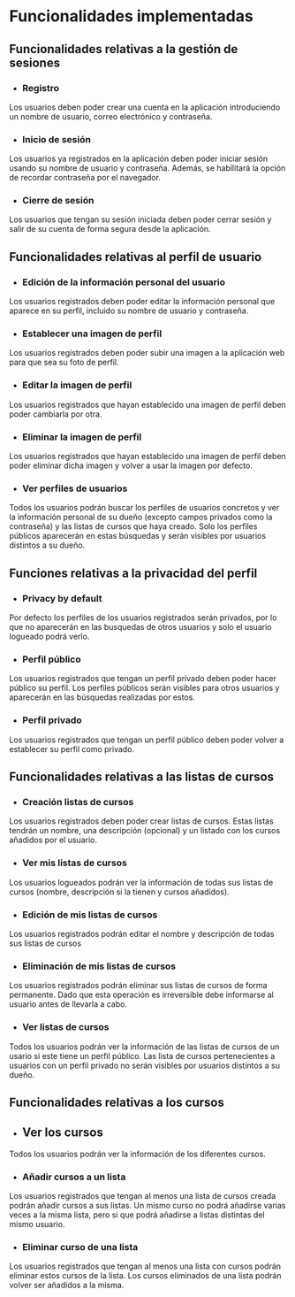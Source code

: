 # Funcionalidades implementadas

## Funcionalidades relativas a la gestión de sesiones
* ### Registro  
Los usuarios deben poder crear una cuenta en la aplicación introduciendo un nombre de usuario, correo electrónico y contraseña.
* ### Inicio de sesión  
Los usuarios ya registrados en la aplicación deben poder iniciar sesión usando su nombre de usuario y contraseña. Además, se habilitará la opción de recordar 
contraseña por el navegador.
* ### Cierre de sesión
Los usuarios que tengan su sesión iniciada deben poder cerrar sesión y salir de su cuenta de forma segura desde la aplicación.
## Funcionalidades relativas al perfil de usuario
* ### Edición de la información personal del usuario
Los usuarios registrados deben poder editar la información personal que aparece en su perfil, incluido su nombre de usuario y contraseña.
* ### Establecer una imagen de perfil
Los usuarios registrados deben poder subir una imagen a la aplicación web para que sea su foto de perfil.
* ### Editar la imagen de perfil
Los usuarios registrados que hayan establecido una imagen de perfil deben poder cambiarla por otra.
* ### Eliminar la imagen de perfil
Los usuarios registrados que hayan establecido una imagen de perfil deben poder eliminar dicha imagen y volver a usar la imagen por defecto.
* ### Ver perfiles de usuarios
Todos los usuarios podrán buscar los perfiles de usuarios concretos y ver la información personal de su dueño (excepto campos privados como la contraseña) y las listas
de cursos que haya creado. Solo los perfiles públicos aparecerán en estas búsquedas y serán visibles por usuarios distintos a su dueño.
## Funciones relativas a la privacidad del perfil
* ### Privacy by default
Por defecto los perfiles de los usuarios registrados serán privados, por lo que no aparecerán en las busquedas de otros usuarios y solo el usuario logueado podrá verlo.
* ### Perfil público
Los usuarios registrados que tengan un perfil privado deben poder hacer público su perfil. Los perfiles públicos serán visibles para otros usuarios y aparecerán en 
las búsquedas realizadas por estos.
* ### Perfil privado
Los usuarios registrados que tengan un perfil público deben poder volver a establecer su perfil como privado.
## Funcionalidades relativas a las listas de cursos
* ### Creación listas de cursos
Los usuarios registrados deben poder crear listas de cursos. Estas listas tendrán un nombre, una descripción (opcional) y un listado con los cursos añadidos por el usuario.
* ### Ver mis listas de cursos
Los usuarios logueados podrán ver la información de todas sus listas de cursos (nombre, descripción si la tienen y cursos añadidos).
* ### Edición de mis listas de cursos
Los usuarios registrados podrán editar el nombre y descripción de todas sus listas de cursos
* ### Eliminación de mis listas de cursos
Los usuarios registrados podrán eliminar sus listas de cursos de forma permanente. Dado que esta operación es irreversible debe informarse al usuario antes de 
llevarla a cabo.
* ### Ver listas de cursos
Todos los usuarios podrán ver la información de las listas de cursos de un usario si este tiene un perfil público. Las lista de cursos pertenecientes a usuarios
con un perfil privado no serán visibles por usuarios distintos a su dueño.
## Funcionalidades relativas a los cursos
* ## Ver los cursos
Todos los usuarios podrán ver la información de los diferentes cursos.
* ### Añadir cursos a un lista
Los usuarios registrados que tengan al menos una lista de cursos creada podrán añadir cursos a sus listas. Un mismo curso no podrá añadirse varias veces a la misma
lista, pero si que podrá añadirse a listas distintas del mismo usuario.
* ### Eliminar curso de una lista
Los usuarios registrados que tengan al menos una lista con cursos podrán eliminar estos cursos de la lista. Los cursos eliminados de una lista podrán volver ser
añadidos a la misma.

